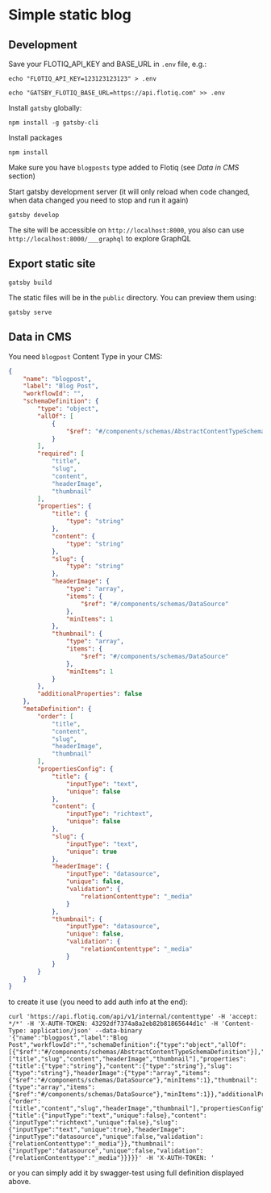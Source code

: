 # Simple static blog

## Development

Save your FLOTIQ_API_KEY and BASE_URL in `.env` file, e.g.:

```echo "FLOTIQ_API_KEY=123123123123" > .env```

```echo "GATSBY_FLOTIQ_BASE_URL=https://api.flotiq.com" >> .env```

Install `gatsby` globally:

```npm install -g gatsby-cli```

Install packages

```npm install```

Make sure you have `blogposts` type added to Flotiq (see *Data in CMS* section)

Start gatsby development server (it will only reload when code changed, when data changed you need to stop and run it again)

```gatsby develop```

The site will be accessible on `http://localhost:8000`, you also can use `http://localhost:8000/___graphql` to explore GraphQL 

## Export static site

```gatsby build```

The static files will be in the `public` directory. You can preview them using:

```gatsby serve```

## Data in CMS

You need `blogpost` Content Type in your CMS:

```json
{
    "name": "blogpost",
    "label": "Blog Post",
    "workflowId": "",
    "schemaDefinition": {
        "type": "object",
        "allOf": [
            {
                "$ref": "#/components/schemas/AbstractContentTypeSchemaDefinition"
            }
        ],
        "required": [
            "title",
            "slug",
            "content",
            "headerImage",
            "thumbnail"
        ],
        "properties": {
            "title": {
                "type": "string"
            },
            "content": {
                "type": "string"
            },
            "slug": {
                "type": "string"
            },
            "headerImage": {
                "type": "array",
                "items": {
                    "$ref": "#/components/schemas/DataSource"
                },
                "minItems": 1
            },
            "thumbnail": {
                "type": "array",
                "items": {
                    "$ref": "#/components/schemas/DataSource"
                },
                "minItems": 1
            }
        },
        "additionalProperties": false
    },
    "metaDefinition": {
        "order": [
            "title",
            "content",
            "slug",
            "headerImage",
            "thumbnail"
        ],
        "propertiesConfig": {
            "title": {
                "inputType": "text",
                "unique": false
            },
            "content": {
                "inputType": "richtext",
                "unique": false
            },
            "slug": {
                "inputType": "text",
                "unique": true
            },
            "headerImage": {
                "inputType": "datasource",
                "unique": false,
                "validation": {
                    "relationContenttype": "_media"
                }
            },
            "thumbnail": {
                "inputType": "datasource",
                "unique": false,
                "validation": {
                    "relationContenttype": "_media"
                }
            }
        }
    }
}
```

to create it use (you need to add auth info at the end):

```
curl 'https://api.flotiq.com/api/v1/internal/contenttype' -H 'accept: */*' -H 'X-AUTH-TOKEN: 43292df7374a8a2eb82b81865644d1c' -H 'Content-Type: application/json' --data-binary '{"name":"blogpost","label":"Blog Post","workflowId":"","schemaDefinition":{"type":"object","allOf":[{"$ref":"#/components/schemas/AbstractContentTypeSchemaDefinition"}],"required":["title","slug","content","headerImage","thumbnail"],"properties":{"title":{"type":"string"},"content":{"type":"string"},"slug":{"type":"string"},"headerImage":{"type":"array","items":{"$ref":"#/components/schemas/DataSource"},"minItems":1},"thumbnail":{"type":"array","items":{"$ref":"#/components/schemas/DataSource"},"minItems":1}},"additionalProperties":false},"metaDefinition":{"order":["title","content","slug","headerImage","thumbnail"],"propertiesConfig":{"title":{"inputType":"text","unique":false},"content":{"inputType":"richtext","unique":false},"slug":{"inputType":"text","unique":true},"headerImage":{"inputType":"datasource","unique":false,"validation":{"relationContenttype":"_media"}},"thumbnail":{"inputType":"datasource","unique":false,"validation":{"relationContenttype":"_media"}}}}}' -H 'X-AUTH-TOKEN: '
```

or you can simply add it by swagger-test using full definition displayed above.
